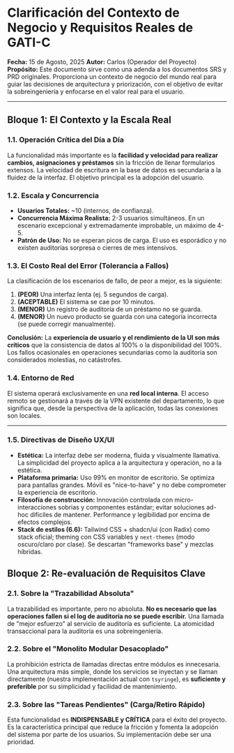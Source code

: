 # Clarificación del Contexto de Negocio y Requisitos Reales de GATI-C

**Fecha:** 15 de Agosto, 2025
**Autor:** Carlos (Operador del Proyecto)
**Propósito:** Este documento sirve como una adenda a los documentos SRS y PRD originales. Proporciona un contexto de negocio del mundo real para guiar las decisiones de arquitectura y priorización, con el objetivo de evitar la sobreingeniería y enfocarse en el valor real para el usuario.

---

## Bloque 1: El Contexto y la Escala Real

### 1.1. Operación Crítica del Día a Día
La funcionalidad más importante es la **facilidad y velocidad para realizar cambios, asignaciones y préstamos** sin la fricción de llenar formularios extensos. La velocidad de escritura en la base de datos es secundaria a la fluidez de la interfaz. El objetivo principal es la adopción del usuario.

### 1.2. Escala y Concurrencia
- **Usuarios Totales:** ~10 (internos, de confianza).
- **Concurrencia Máxima Realista:** 2-3 usuarios simultáneos. En un escenario excepcional y extremadamente improbable, un máximo de 4-5.
- **Patrón de Uso:** No se esperan picos de carga. El uso es esporádico y no existen auditorías sorpresa o cierres de mes intensivos.

### 1.3. El Costo Real del Error (Tolerancia a Fallos)
La clasificación de los escenarios de fallo, de peor a mejor, es la siguiente:
1.  **(PEOR)** Una interfaz lenta (ej. 5 segundos de carga).
2.  **(ACEPTABLE)** El sistema se cae por 10 minutos.
3.  **(MENOR)** Un registro de auditoría de un préstamo no se guarda.
4.  **(MENOR)** Un nuevo producto se guarda con una categoría incorrecta (se puede corregir manualmente).

**Conclusión:** La **experiencia de usuario y el rendimiento de la UI son más críticos** que la consistencia de datos al 100% o la disponibilidad del 100%. Los fallos ocasionales en operaciones secundarias como la auditoría son considerados molestias, no catástrofes.

### 1.4. Entorno de Red
El sistema operará exclusivamente en una **red local interna**. El acceso remoto se gestionará a través de la VPN existente del departamento, lo que significa que, desde la perspectiva de la aplicación, todas las conexiones son locales.

---

### 1.5. Directivas de Diseño UX/UI
- **Estética:** La interfaz debe ser moderna, fluida y visualmente llamativa. La simplicidad del proyecto aplica a la arquitectura y operación, no a la estética.
- **Plataforma primaria:** Uso 99% en monitor de escritorio. Se optimiza para pantallas grandes. Móvil es "nice-to-have" y no debe comprometer la experiencia de escritorio.
- **Filosofía de construcción:** Innovación controlada con micro-interacciones sobrias y componentes estándar; evitar soluciones ad-hoc difíciles de mantener. Performance y legibilidad por encima de efectos complejos.
- **Stack de estilos (6.6):** Tailwind CSS + shadcn/ui (con Radix) como stack oficial; theming con CSS variables y `next-themes` (modo oscuro/claro por clase). Se descartan "frameworks base" y mezclas híbridas.

## Bloque 2: Re-evaluación de Requisitos Clave

### 2.1. Sobre la "Trazabilidad Absoluta"
La trazabilidad es importante, pero no absoluta. **No es necesario que las operaciones fallen si el log de auditoría no se puede escribir.** Una llamada de "mejor esfuerzo" al servicio de auditoría es suficiente. La atomicidad transaccional para la auditoría es una sobreingeniería.

### 2.2. Sobre el "Monolito Modular Desacoplado"
La prohibición estricta de llamadas directas entre módulos es innecesaria. Una arquitectura más simple, donde los servicios se inyectan y se llaman directamente (nuestra implementación actual con `tsyringe`), es **suficiente y preferible** por su simplicidad y facilidad de mantenimiento.

### 2.3. Sobre las "Tareas Pendientes" (Carga/Retiro Rápido)
Esta funcionalidad es **INDISPENSABLE y CRÍTICA** para el éxito del proyecto. Es la característica principal que reduce la fricción y fomenta la adopción del sistema por parte de los usuarios. Su implementación debe ser una prioridad.
